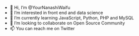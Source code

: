 - 👋 Hi, I’m @YourNanashiWaifu
- 👀 I’m interested in front end and data science
- 🌱 I’m currently learning JavaScript, Python, PHP and MySQL
- 💞️ I’m looking to collaborate on Open Source Community
- 📫 You can reach me on Twitter

<!---
YourNanashiWaifu/YourNanashiWaifu is a ✨ special ✨ repository because its `README.md` (this file) appears on your GitHub profile.
You can click the Preview link to take a look at your changes.
--->
